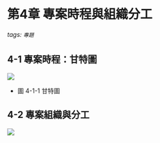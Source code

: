 # 第4章 專案時程與組織分工
###### tags: `專題`
## 4-1 專案時程：甘特圖
![](https://hackmd.io/_uploads/B18oh7r43.jpg)


* 圖 4-1-1 甘特圖
## 4-2 專案組織與分工
![](https://hackmd.io/_uploads/SyQNc1u4h.jpg)

